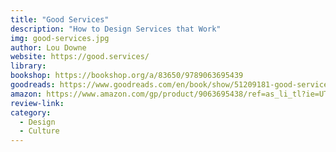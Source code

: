 ```yaml
---
title: "Good Services"
description: "How to Design Services that Work"
img: good-services.jpg
author: Lou Downe
website: https://good.services/
library: 
bookshop: https://bookshop.org/a/83650/9789063695439
goodreads: https://www.goodreads.com/en/book/show/51209181-good-services
amazon: https://www.amazon.com/gp/product/9063695438/ref=as_li_tl?ie=UTF8&tag=govfresh-20&camp=1789&creative=9325&linkCode=as2&creativeASIN=9063695438&linkId=4339f68593bdeabdf92ca5c11426db26
review-link: 
category:
  - Design
  - Culture
---
```

